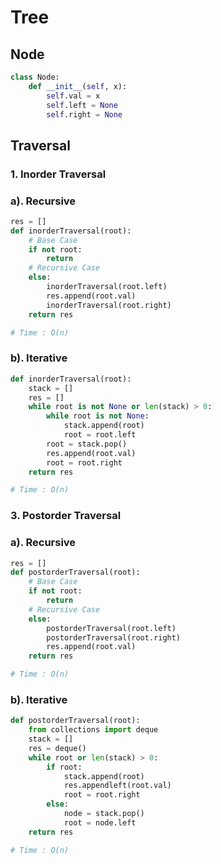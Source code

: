 # Tree

## Node
```python
class Node:
    def __init__(self, x):
        self.val = x
        self.left = None
        self.right = None

```

## Traversal

### 1. Inorder Traversal
### a). Recursive
```python
res = []
def inorderTraversal(root):
    # Base Case
    if not root:
        return
    # Recursive Case
    else:
        inorderTraversal(root.left)
        res.append(root.val)
        inorderTraversal(root.right)
    return res

# Time : O(n)

```

### b). Iterative
```python
def inorderTraversal(root):
    stack = []
    res = []
    while root is not None or len(stack) > 0:
        while root is not None:
            stack.append(root)
            root = root.left
        root = stack.pop()
        res.append(root.val)
        root = root.right
    return res

# Time : O(n)

```

### 3. Postorder Traversal
### a). Recursive
```python
res = []
def postorderTraversal(root):
    # Base Case
    if not root:
        return
    # Recursive Case
    else:
        postorderTraversal(root.left)
        postorderTraversal(root.right)
        res.append(root.val)
    return res

# Time : O(n)

```

### b). Iterative
```python
def postorderTraversal(root):
    from collections import deque 
    stack = []
    res = deque()
    while root or len(stack) > 0:
        if root:
            stack.append(root)
            res.appendleft(root.val)
            root = root.right
        else:
            node = stack.pop()
            root = node.left
    return res

# Time : O(n)

```